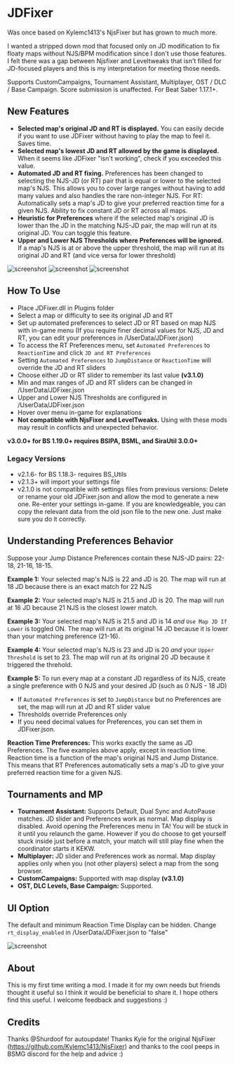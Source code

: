 # JDFixer

Was once based on Kylemc1413's NjsFixer but has grown to much more.

I wanted a stripped down mod that focused only on JD modification to fix floaty maps without NJS/BPM modification since I don't use those features. I felt there was a gap between Njsfixer and Leveltweaks that isn't filled for JD-focused players and this is my interpretation for meeting those needs.

Supports CustomCampaigns, Tournament Assistant, Multiplayer, OST / DLC / Base Campaign. Score submission is unaffected. For Beat Saber 1.17.1+.

## New Features
- **Selected map's original JD and RT is displayed.** You can easily decide if you want to use JDFixer without having to play the map to feel it. Saves time.
- **Selected map's lowest JD and RT allowed by the game is displayed.** When it seems like JDFixer "isn't working", check if you exceeded this value.
- **Automated JD and RT fixing.** Preferences has been changed to selecting the NJS-JD (or RT) pair that is equal or lower to the selected map's NJS. This allows you to cover large ranges without having to add many values and also handles the rare non-integer NJS. For RT: Automatically sets a map's JD to give your preferred reaction time for a given NJS. Ability to fix constant JD or RT across all maps.
- **Heuristic for Preferences** where if the selected map's original JD is lower than the JD in the matching NJS-JD pair, the map will run at its original JD. You can toggle this feature. 
- **Upper and Lower NJS Thresholds where Preferences will be ignored.** If a map's NJS is at or above the upper threshold, the map will run at its original JD and RT (and vice versa for lower threshold)

![screenshot](https://github.com/zeph-yr/JDFixer/blob/BS_1.19/Screenshots/3.0.0_menu_3.png)
![screenshot](https://github.com/zeph-yr/JDFixer/blob/BS_1.19/Screenshots/3.1.0_menu_2.png)
![screenshot](https://github.com/zeph-yr/JDFixer/blob/BS_1.16.4_MA_v2.0.3/Screenshots/2.1.0_menu_3.png)

## How To Use
- Place JDFixer.dll in Plugins folder
- Select a map or difficulty to see its original JD and RT
- Set up automated preferences to select JD or RT based on map NJS with in-game menu (If you require finer decimal values for NJS, JD and RT, you can edit your preferences in /UserData/JDFixer.json)
- To access the RT Preferences menu, set `Automated Preferences` to `ReactionTime` and click `JD and RT Preferences`
- Setting `Automated Preferences` to `JumpDistance` or `ReactionTime` will override the JD and RT sliders
- Choose either JD or RT slider to remember its last value **(v3.1.0)**
- Min and max ranges of JD and RT sliders can be changed in /UserData/JDFixer.json
- Upper and Lower NJS Thresholds are configured in /UserData/JDFixer.json
- Hover over menu in-game for explanations
- **Not compatible with NjsFixer and LevelTweaks.** Using with these mods may result in conflicts and unexpected behavior.

**v3.0.0+ for BS 1.19.0+ requires BSIPA, BSML, and SiraUtil 3.0.0+**

### Legacy Versions
- v2.1.6- for BS 1.18.3- requires BS_Utils
- v2.1.3+ will import your settings file
- v2.1.0 is not compatible with settings files from previous versions: Delete or rename your old JDFixer.json and allow the mod to generate a new one. Re-enter your settings in-game. If you are knowledgeable, you can copy the relevant data from the old json file to the new one. Just make sure you do it correctly.

## Understanding Preferences Behavior
Suppose your Jump Distance Preferences contain these NJS-JD pairs: 22-18, 21-16, 18-15.

**Example 1:**
Your selected map's NJS is 22 and JD is 20. 
The map will run at 18 JD because there is an exact match for 22 NJS

**Example 2:**
Your selected map's NJS is 21.5 and JD is 20. 
The map will run at 16 JD because 21 NJS is the closest lower match.

**Example 3:**
Your selected map's NJS is 21.5 and JD is 14 *and* `Use Map JD If Lower` is toggled ON.
The map will run at its original 14 JD because it is lower than your matching preference (21-16).

**Example 4:**
Your selected map's NJS is 23 and JD is 20 *and* your `Upper Threshold` is set to 23.
The map will run at its original 20 JD because it triggered the threhold.

**Example 5:**
To run every map at a constant JD regardless of its NJS, create a single preference with 0 NJS and your desired JD (such as 0 NJS - 18 JD)

- If `Automated Preferences` is set to `JumpDistance` but no Preferences are set, the map will run at JD and RT slider value
- Thresholds override Preferences only
- If you need decimal values for Preferences, you can set them in JDFixer.json.

**Reaction Time Preferences:** 
This works exactly the same as JD Preferences. The five examples above apply, except in reaction time. Reaction time is a function of the map's original NJS and Jump Distance. This means that RT Preferences automatically sets a map's JD to give your preferred reaction time for a given NJS.

## Tournaments and MP
- **Tournament Assistant:** Supports Default, Dual Sync and AutoPause matches. JD slider and Preferences work as normal. Map display is disabled. Avoid opening the Preferences menu in TA! You will be stuck in it until you relaunch the game. However if you do choose to get yourself stuck inside just before a match, your match will still play fine when the coordinator starts it KEKW.
- **Multiplayer:** JD slider and Preferences work as normal. Map display applies only when you (not other players) select a map from the song browser.
- **CustomCampaigns:** Supported with map display **(v3.1.0)**
- **OST, DLC Levels, Base Campaign:** Supported.

## UI Option
The default and minimum Reaction Time Display can be hidden.
Change `rt_display_enabled` in /UserData/JDFixer.json to "false"

![screenshot](https://github.com/zeph-yr/JDFixer/blob/BS_1.16.4_MA_v2.0.3/Screenshots/ui_options.png)

## About
This is my first time writing a mod. I made it for my own needs but friends thought it useful so I think it would be beneficial to share it. I hope others find this useful.
I welcome feedback and suggestions :) 

## Credits
Thanks @Shurdoof for autoupdate!
Thanks Kyle for the original NjsFixer (https://github.com/Kylemc1413/NjsFixer) and thanks to the cool peeps in BSMG discord for the help and advice :)
